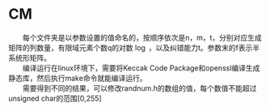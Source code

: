 # CM
&emsp;&emsp;每个文件夹是以参数设置的值命名的，按顺序依次是n，m，t，分别对应生成矩阵的列数量，有限域元素个数q的对数 $\log$ ，以及纠错能力t。参数末的f表示半系统形矩阵。  
&emsp;&emsp;编译运行在linux环境下，需要将Keccak Code Package和openssl编译生成静态库，然后执行make命令就能编译运行。  
&emsp;&emsp;需要得到不同的结果，可以修改randnum.h的数组的值，每个数值不能超过unsigned char的范围[0,255]
